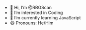 - 👋 Hi, I’m @RBGScan
- 👀 I’m interested in Coding
- 🌱 I’m currently learning JavaScript
- 😄 Pronouns: He/Him
